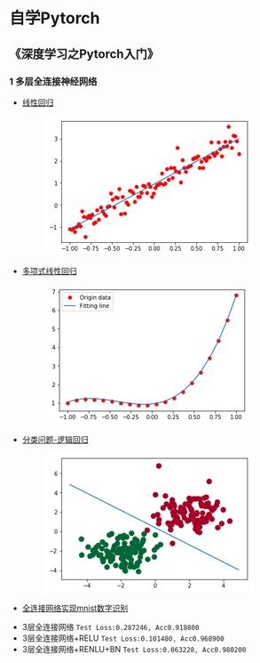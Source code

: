 # 自学Pytorch
## 《深度学习之Pytorch入门》
### 1 多层全连接神经网络
+ [线性回归](https://github.com/alfredtorres/learn_Python/blob/master/Pytorch/LinearRregression.py)
<div align="center">
<img src="https://github.com/alfredtorres/learn_Python/blob/master/Pytorch/images/linear%20regression.png">
</div>

+ [多项式线性回归](https://github.com/alfredtorres/learn_Python/blob/master/Pytorch/PolyRregreesion.py)
<div align="center">
<img src="https://github.com/alfredtorres/learn_Python/blob/master/Pytorch/images/poly%20regression.png">
</div>

+ [分类问题-逻辑回归](https://github.com/alfredtorres/learn_Python/blob/master/Pytorch/LogisticRegression.py)
<div align="center">
<img src="https://github.com/alfredtorres/learn_Python/blob/master/Pytorch/images/logistic%20regression.png">
</div>

+ [全连接网络实现mnist数字识别](https://github.com/alfredtorres/learn_Python/blob/master/Pytorch/mnist.md)
* 3层全连接网络           `Test Loss:0.287246, Acc0.918800`
* 3层全连接网络+RELU      `Test Loss:0.101480, Acc0.968900`
* 3层全连接网络+RENLU+BN  `Test Loss:0.063228, Acc0.980200`
